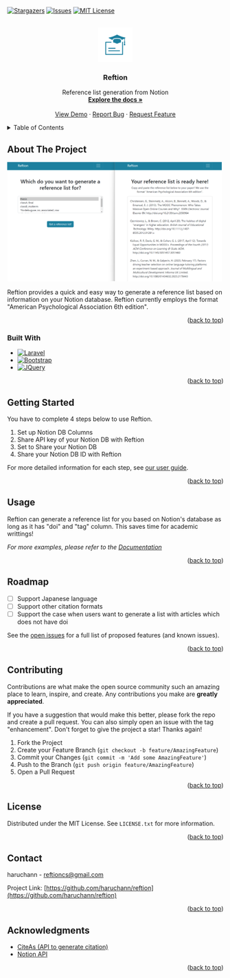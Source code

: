 <!-- Improved compatibility of back to top link: See: https://github.com/othneildrew/Best-README-Template/pull/73 -->
<a name="readme-top"></a>
<!--
*** Thanks for checking out the Best-README-Template. If you have a suggestion
*** that would make this better, please fork the repo and create a pull request
*** or simply open an issue with the tag "enhancement".
*** Don't forget to give the project a star!
*** Thanks again! Now go create something AMAZING! :D
-->



<!-- PROJECT SHIELDS -->
<!--
*** I'm using markdown "reference style" links for readability.
*** Reference links are enclosed in brackets [ ] instead of parentheses ( ).
*** See the bottom of this document for the declaration of the reference variables
*** for contributors-url, forks-url, etc. This is an optional, concise syntax you may use.
*** https://www.markdownguide.org/basic-syntax/#reference-style-links
-->
[![Stargazers][stars-shield]][stars-url]
[![Issues][issues-shield]][issues-url]
[![MIT License][license-shield]][license-url]



<!-- PROJECT LOGO -->
<br />
<div align="center">
  <a href="https://github.com/haruchann/reftion">
    <img src="public\assets\img\icon.png" alt="Logo" width="80" height="80">
  </a>

<h3 align="center">Reftion</h3>

  <p align="center">
    Reference list generation from Notion 
    <br />
    <a href="https://github.com/haruchann/reftion"><strong>Explore the docs »</strong></a>
    <br />
    <br />
    <a href="https://github.com/haruchann/reftion">View Demo</a>
    ·
    <a href="https://github.com/haruchann/reftion/issues">Report Bug</a>
    ·
    <a href="https://github.com/haruchann/reftion/issues">Request Feature</a>
  </p>
</div>



<!-- TABLE OF CONTENTS -->
<details>
  <summary>Table of Contents</summary>
  <ol>
    <li>
      <a href="#about-the-project">About The Project</a>
      <ul>
        <li><a href="#built-with">Built With</a></li>
      </ul>
    </li>
    <li>
      <a href="#getting-started">Getting Started</a>
      <ul>
        <li><a href="#prerequisites">Prerequisites</a></li>
        <li><a href="#installation">Installation</a></li>
      </ul>
    </li>
    <li><a href="#usage">Usage</a></li>
    <li><a href="#roadmap">Roadmap</a></li>
    <li><a href="#contributing">Contributing</a></li>
    <li><a href="#license">License</a></li>
    <li><a href="#contact">Contact</a></li>
    <li><a href="#acknowledgments">Acknowledgments</a></li>
  </ol>
</details>



<!-- ABOUT THE PROJECT -->
## About The Project

<img src="public\assets\img\desc_overall.png" width="500">

Reftion provides a quick and easy way to generate a reference list based on information on your Notion database. Reftion currently employs the format "American Psychological Association 6th edition".

<p align="right">(<a href="#readme-top">back to top</a>)</p>



### Built With
* [![Laravel][Laravel.com]][Laravel-url]
* [![Bootstrap][Bootstrap.com]][Bootstrap-url]
* [![JQuery][JQuery.com]][JQuery-url]

<p align="right">(<a href="#readme-top">back to top</a>)</p>



<!-- GETTING STARTED -->
## Getting Started

You have to complete 4 steps below to use Reftion. 
1. Set up Notion DB Columns
2. Share API key of your Notion DB with Reftion
3. Set to Share your Notion DB
4. Share your Notion DB ID with Reftion

For more detailed information for each step, see [our user guide](https://reftion.com/onboarding).

<p align="right">(<a href="#readme-top">back to top</a>)</p>

<!-- USAGE EXAMPLES -->
## Usage

Reftion can generate a reference list for you based on Notion's database as long as it has "doi" and "tag" column. This saves time for academic writtings! 

_For more examples, please refer to the [Documentation](https://example.com)_

<p align="right">(<a href="#readme-top">back to top</a>)</p>



<!-- ROADMAP -->
## Roadmap

- [ ]  Support Japanese language
- [ ]  Support other citation formats
- [ ]  Support the case when users want to generate a list with articles which does not have doi

See the [open issues](https://github.com/haruchann/reftion/issues) for a full list of proposed features (and known issues).

<p align="right">(<a href="#readme-top">back to top</a>)</p>



<!-- CONTRIBUTING -->
## Contributing

Contributions are what make the open source community such an amazing place to learn, inspire, and create. Any contributions you make are **greatly appreciated**.

If you have a suggestion that would make this better, please fork the repo and create a pull request. You can also simply open an issue with the tag "enhancement".
Don't forget to give the project a star! Thanks again!

1. Fork the Project
2. Create your Feature Branch (`git checkout -b feature/AmazingFeature`)
3. Commit your Changes (`git commit -m 'Add some AmazingFeature'`)
4. Push to the Branch (`git push origin feature/AmazingFeature`)
5. Open a Pull Request

<p align="right">(<a href="#readme-top">back to top</a>)</p>



<!-- LICENSE -->
## License

Distributed under the MIT License. See `LICENSE.txt` for more information.

<p align="right">(<a href="#readme-top">back to top</a>)</p>



<!-- CONTACT -->
## Contact

haruchann  - reftioncs@gmail.com

Project Link: [https://github.com/haruchann/reftion](https://github.com/haruchann/reftion)

<p align="right">(<a href="#readme-top">back to top</a>)</p>



<!-- ACKNOWLEDGMENTS -->
## Acknowledgments

* [CiteAs (API to generate citation)](https://citeas.org/api)
* [Notion API](https://developers.notion.com/)

<p align="right">(<a href="#readme-top">back to top</a>)</p>



<!-- MARKDOWN LINKS & IMAGES -->
<!-- https://www.markdownguide.org/basic-syntax/#reference-style-links -->
[contributors-shield]: https://img.shields.io/github/contributors/haruchann/reftion.svg?style=for-the-badge
[contributors-url]: https://github.com/haruchann/reftion/graphs/contributors
[forks-shield]: https://img.shields.io/github/forks/haruchann/reftion.svg?style=for-the-badge
[forks-url]: https://github.com/haruchann/reftion/network/members
[stars-shield]: https://img.shields.io/github/stars/haruchann/reftion.svg?style=for-the-badge
[stars-url]: https://github.com/haruchann/reftion/stargazers
[issues-shield]: https://img.shields.io/github/issues/haruchann/reftion.svg?style=for-the-badge
[issues-url]: https://github.com/haruchann/reftion/issues
[license-shield]: https://img.shields.io/github/license/haruchann/reftion.svg?style=for-the-badge
[license-url]: https://github.com/haruchann/reftion/blob/master/LICENSE.txt
[linkedin-shield]: https://img.shields.io/badge/-LinkedIn-black.svg?style=for-the-badge&logo=linkedin&colorB=555
[linkedin-url]: https://linkedin.com/in/linkedin_username
[product-screenshot]: images/screenshot.png
[Next.js]: https://img.shields.io/badge/next.js-000000?style=for-the-badge&logo=nextdotjs&logoColor=white
[Next-url]: https://nextjs.org/
[React.js]: https://img.shields.io/badge/React-20232A?style=for-the-badge&logo=react&logoColor=61DAFB
[React-url]: https://reactjs.org/
[Vue.js]: https://img.shields.io/badge/Vue.js-35495E?style=for-the-badge&logo=vuedotjs&logoColor=4FC08D
[Vue-url]: https://vuejs.org/
[Angular.io]: https://img.shields.io/badge/Angular-DD0031?style=for-the-badge&logo=angular&logoColor=white
[Angular-url]: https://angular.io/
[Svelte.dev]: https://img.shields.io/badge/Svelte-4A4A55?style=for-the-badge&logo=svelte&logoColor=FF3E00
[Svelte-url]: https://svelte.dev/
[Laravel.com]: https://img.shields.io/badge/Laravel-FF2D20?style=for-the-badge&logo=laravel&logoColor=white
[Laravel-url]: https://laravel.com
[Bootstrap.com]: https://img.shields.io/badge/Bootstrap-563D7C?style=for-the-badge&logo=bootstrap&logoColor=white
[Bootstrap-url]: https://getbootstrap.com
[JQuery.com]: https://img.shields.io/badge/jQuery-0769AD?style=for-the-badge&logo=jquery&logoColor=white
[JQuery-url]: https://jquery.com 
